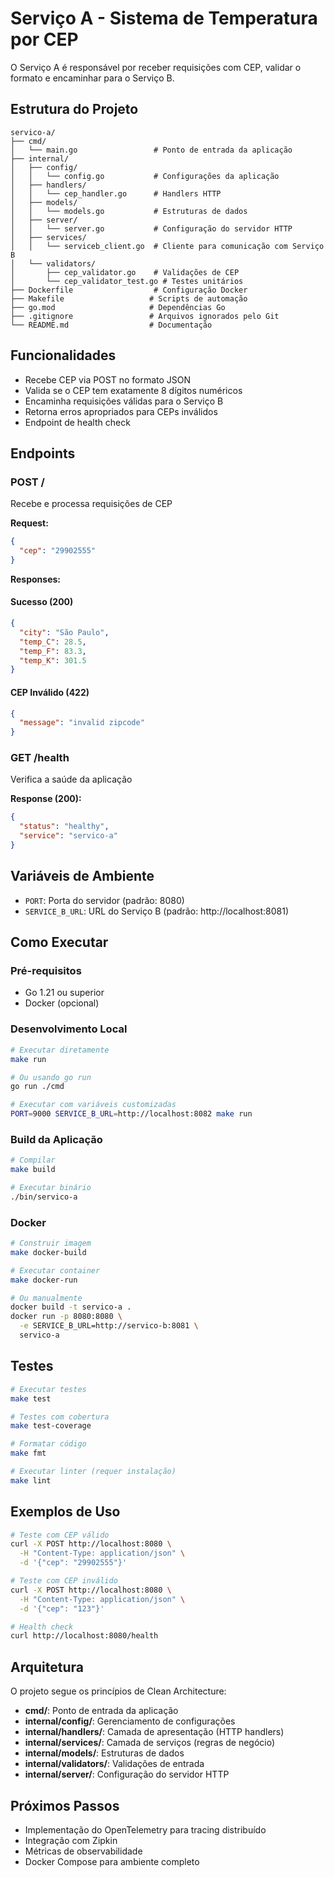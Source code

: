 # Serviço A - Sistema de Temperatura por CEP

O Serviço A é responsável por receber requisições com CEP, validar o formato e encaminhar para o Serviço B.

## Estrutura do Projeto

```
servico-a/
├── cmd/
│   └── main.go                 # Ponto de entrada da aplicação
├── internal/
│   ├── config/
│   │   └── config.go           # Configurações da aplicação
│   ├── handlers/
│   │   └── cep_handler.go      # Handlers HTTP
│   ├── models/
│   │   └── models.go           # Estruturas de dados
│   ├── server/
│   │   └── server.go           # Configuração do servidor HTTP
│   ├── services/
│   │   └── serviceb_client.go  # Cliente para comunicação com Serviço B
│   └── validators/
│       ├── cep_validator.go    # Validações de CEP
│       └── cep_validator_test.go # Testes unitários
├── Dockerfile                  # Configuração Docker
├── Makefile                   # Scripts de automação
├── go.mod                     # Dependências Go
├── .gitignore                 # Arquivos ignorados pelo Git
└── README.md                  # Documentação
```

## Funcionalidades

- Recebe CEP via POST no formato JSON
- Valida se o CEP tem exatamente 8 dígitos numéricos
- Encaminha requisições válidas para o Serviço B
- Retorna erros apropriados para CEPs inválidos
- Endpoint de health check

## Endpoints

### POST /
Recebe e processa requisições de CEP

**Request:**
```json
{
  "cep": "29902555"
}
```

**Responses:**

#### Sucesso (200)
```json
{
  "city": "São Paulo",
  "temp_C": 28.5,
  "temp_F": 83.3,
  "temp_K": 301.5
}
```

#### CEP Inválido (422)
```json
{
  "message": "invalid zipcode"
}
```

### GET /health
Verifica a saúde da aplicação

**Response (200):**
```json
{
  "status": "healthy",
  "service": "servico-a"
}
```

## Variáveis de Ambiente

- `PORT`: Porta do servidor (padrão: 8080)
- `SERVICE_B_URL`: URL do Serviço B (padrão: http://localhost:8081)

## Como Executar

### Pré-requisitos
- Go 1.21 ou superior
- Docker (opcional)

### Desenvolvimento Local

```bash
# Executar diretamente
make run

# Ou usando go run
go run ./cmd

# Executar com variáveis customizadas
PORT=9000 SERVICE_B_URL=http://localhost:8082 make run
```

### Build da Aplicação

```bash
# Compilar
make build

# Executar binário
./bin/servico-a
```

### Docker

```bash
# Construir imagem
make docker-build

# Executar container
make docker-run

# Ou manualmente
docker build -t servico-a .
docker run -p 8080:8080 \
  -e SERVICE_B_URL=http://servico-b:8081 \
  servico-a
```

## Testes

```bash
# Executar testes
make test

# Testes com cobertura
make test-coverage

# Formatar código
make fmt

# Executar linter (requer instalação)
make lint
```

## Exemplos de Uso

```bash
# Teste com CEP válido
curl -X POST http://localhost:8080 \
  -H "Content-Type: application/json" \
  -d '{"cep": "29902555"}'

# Teste com CEP inválido
curl -X POST http://localhost:8080 \
  -H "Content-Type: application/json" \
  -d '{"cep": "123"}'

# Health check
curl http://localhost:8080/health
```

## Arquitetura

O projeto segue os princípios de Clean Architecture:

- **cmd/**: Ponto de entrada da aplicação
- **internal/config/**: Gerenciamento de configurações
- **internal/handlers/**: Camada de apresentação (HTTP handlers)
- **internal/services/**: Camada de serviços (regras de negócio)
- **internal/models/**: Estruturas de dados
- **internal/validators/**: Validações de entrada
- **internal/server/**: Configuração do servidor HTTP

## Próximos Passos

- Implementação do OpenTelemetry para tracing distribuído
- Integração com Zipkin
- Métricas de observabilidade
- Docker Compose para ambiente completo
